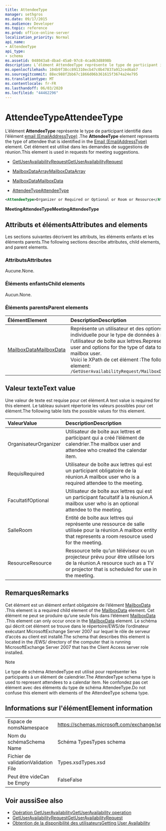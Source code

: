 ```yaml
---
title: AttendeeType
manager: sethgros
ms.date: 09/17/2015
ms.audience: Developer
ms.topic: reference
ms.prod: office-online-server
localization_priority: Normal
api_name:
- AttendeeType
api_type:
- schema
ms.assetid: 048043a8-dbad-45a0-97c8-4cad63d8898b
description: L’élément AttendeeType représente le type de participant identifié dans l’élément email (EmailAddressType). Cet élément est utilisé dans les demandes de suggestions de réunion.
ms.openlocfilehash: 104b9f38cc891310ecb47c0b47837a912ced6ab7
ms.sourcegitcommit: 88ec988f2bb67c1866d06b361615f3674a24e795
ms.translationtype: MT
ms.contentlocale: fr-FR
ms.lasthandoff: 06/03/2020
ms.locfileid: "44462296"
---
```

# <a name="attendeetype"></a><span data-ttu-id="33246-104">AttendeeType</span><span class="sxs-lookup"><span data-stu-id="33246-104">AttendeeType</span></span>

<span data-ttu-id="33246-105">L’élément **AttendeeType** représente le type de participant identifié dans l’élément [email (EmailAddressType)](email-emailaddresstype.md) .</span><span class="sxs-lookup"><span data-stu-id="33246-105">The **AttendeeType** element represents the type of attendee that is identified in the [Email (EmailAddressType)](email-emailaddresstype.md) element.</span></span> <span data-ttu-id="33246-106">Cet élément est utilisé dans les demandes de suggestions de réunion.</span><span class="sxs-lookup"><span data-stu-id="33246-106">This element is used in requests for meeting suggestions.</span></span> 
  
- [<span data-ttu-id="33246-107">GetUserAvailabilityRequest</span><span class="sxs-lookup"><span data-stu-id="33246-107">GetUserAvailabilityRequest</span></span>](getuseravailabilityrequest.md)
  
- [<span data-ttu-id="33246-108">MailboxDataArray</span><span class="sxs-lookup"><span data-stu-id="33246-108">MailboxDataArray</span></span>](mailboxdataarray.md)
  
- [<span data-ttu-id="33246-109">MailboxData</span><span class="sxs-lookup"><span data-stu-id="33246-109">MailboxData</span></span>](mailboxdata.md)
  
- [<span data-ttu-id="33246-110">AttendeeType</span><span class="sxs-lookup"><span data-stu-id="33246-110">AttendeeType</span></span>](attendeetype.md)
  
```xml
<AttendeeType>Organizer or Required or Optional or Room or Resource</AttendeeType>
```

 <span data-ttu-id="33246-111">**MeetingAttendeeType**</span><span class="sxs-lookup"><span data-stu-id="33246-111">**MeetingAttendeeType**</span></span>
## <a name="attributes-and-elements"></a><span data-ttu-id="33246-112">Attributs et éléments</span><span class="sxs-lookup"><span data-stu-id="33246-112">Attributes and elements</span></span>

<span data-ttu-id="33246-113">Les sections suivantes décrivent les attributs, les éléments enfants et les éléments parents.</span><span class="sxs-lookup"><span data-stu-id="33246-113">The following sections describe attributes, child elements, and parent elements.</span></span>
  
### <a name="attributes"></a><span data-ttu-id="33246-114">Attributs</span><span class="sxs-lookup"><span data-stu-id="33246-114">Attributes</span></span>

<span data-ttu-id="33246-115">Aucune.</span><span class="sxs-lookup"><span data-stu-id="33246-115">None.</span></span>
  
### <a name="child-elements"></a><span data-ttu-id="33246-116">Éléments enfants</span><span class="sxs-lookup"><span data-stu-id="33246-116">Child elements</span></span>

<span data-ttu-id="33246-117">Aucun.</span><span class="sxs-lookup"><span data-stu-id="33246-117">None.</span></span>
  
### <a name="parent-elements"></a><span data-ttu-id="33246-118">Éléments parents</span><span class="sxs-lookup"><span data-stu-id="33246-118">Parent elements</span></span>

|<span data-ttu-id="33246-119">**Élément**</span><span class="sxs-lookup"><span data-stu-id="33246-119">**Element**</span></span>|<span data-ttu-id="33246-120">**Description**</span><span class="sxs-lookup"><span data-stu-id="33246-120">**Description**</span></span>|
|:-----|:-----|
|[<span data-ttu-id="33246-121">MailboxData</span><span class="sxs-lookup"><span data-stu-id="33246-121">MailboxData</span></span>](mailboxdata.md) <br/> |<span data-ttu-id="33246-122">Représente un utilisateur et des options de boîte aux lettres individuelle pour le type de données à renvoyer à propos de l’utilisateur de boîte aux lettres.</span><span class="sxs-lookup"><span data-stu-id="33246-122">Represents an individual mailbox user and options for the type of data to be returned about the mailbox user.</span></span>  <br/> <span data-ttu-id="33246-123">Voici le XPath de cet élément :</span><span class="sxs-lookup"><span data-stu-id="33246-123">The following is the XPath to this element:</span></span>  <br/>  `/GetUserAvailabilityRequest/MailboxDataArray[i]/MailboxData` <br/> |
   
## <a name="text-value"></a><span data-ttu-id="33246-124">Valeur texte</span><span class="sxs-lookup"><span data-stu-id="33246-124">Text value</span></span>

<span data-ttu-id="33246-125">Une valeur de texte est requise pour cet élément.</span><span class="sxs-lookup"><span data-stu-id="33246-125">A text value is required for this element.</span></span> <span data-ttu-id="33246-126">Le tableau suivant répertorie les valeurs possibles pour cet élément.</span><span class="sxs-lookup"><span data-stu-id="33246-126">The following table lists the possible values for this element.</span></span>
  
|<span data-ttu-id="33246-127">**Valeur**</span><span class="sxs-lookup"><span data-stu-id="33246-127">**Value**</span></span>|<span data-ttu-id="33246-128">**Description**</span><span class="sxs-lookup"><span data-stu-id="33246-128">**Description**</span></span>|
|:-----|:-----|
|<span data-ttu-id="33246-129">Organisateur</span><span class="sxs-lookup"><span data-stu-id="33246-129">Organizer</span></span>  <br/> |<span data-ttu-id="33246-130">Utilisateur de boîte aux lettres et participant qui a créé l’élément de calendrier.</span><span class="sxs-lookup"><span data-stu-id="33246-130">The mailbox user and attendee who created the calendar item.</span></span>  <br/> |
|<span data-ttu-id="33246-131">Requis</span><span class="sxs-lookup"><span data-stu-id="33246-131">Required</span></span>  <br/> |<span data-ttu-id="33246-132">Utilisateur de boîte aux lettres qui est un participant obligatoire de la réunion.</span><span class="sxs-lookup"><span data-stu-id="33246-132">A mailbox user who is a required attendee to the meeting.</span></span>  <br/> |
|<span data-ttu-id="33246-133">Facultatif</span><span class="sxs-lookup"><span data-stu-id="33246-133">Optional</span></span>  <br/> |<span data-ttu-id="33246-134">Utilisateur de boîte aux lettres qui est un participant facultatif à la réunion.</span><span class="sxs-lookup"><span data-stu-id="33246-134">A mailbox user who is an optional attendee to the meeting.</span></span>  <br/> |
|<span data-ttu-id="33246-135">Salle</span><span class="sxs-lookup"><span data-stu-id="33246-135">Room</span></span>  <br/> |<span data-ttu-id="33246-136">Entité de boîte aux lettres qui représente une ressource de salle utilisée pour la réunion.</span><span class="sxs-lookup"><span data-stu-id="33246-136">A mailbox entity that represents a room resource used for the meeting.</span></span>  <br/> |
|<span data-ttu-id="33246-137">Resource</span><span class="sxs-lookup"><span data-stu-id="33246-137">Resource</span></span>  <br/> |<span data-ttu-id="33246-138">Ressource telle qu’un téléviseur ou un projecteur prévu pour être utilisée lors de la réunion.</span><span class="sxs-lookup"><span data-stu-id="33246-138">A resource such as a TV or projector that is scheduled for use in the meeting.</span></span>  <br/> |
   
## <a name="remarks"></a><span data-ttu-id="33246-139">Remarques</span><span class="sxs-lookup"><span data-stu-id="33246-139">Remarks</span></span>

<span data-ttu-id="33246-140">Cet élément est un élément enfant obligatoire de l’élément [MailboxData](mailboxdata.md) .</span><span class="sxs-lookup"><span data-stu-id="33246-140">This element is a required child element of the [MailboxData](mailboxdata.md) element.</span></span> <span data-ttu-id="33246-141">Cet élément ne peut se produire qu’une seule fois dans l’élément [MailboxData](mailboxdata.md) .</span><span class="sxs-lookup"><span data-stu-id="33246-141">This element can only occur once in the [MailboxData](mailboxdata.md) element.</span></span> <span data-ttu-id="33246-142">Le schéma qui décrit cet élément se trouve dans le répertoire/EWS/de l’ordinateur exécutant MicrosoftExchange Server 2007 sur lequel le rôle de serveur d’accès au client est installé.</span><span class="sxs-lookup"><span data-stu-id="33246-142">The schema that describes this element is located in the /EWS/ directory of the computer that is running MicrosoftExchange Server 2007 that has the Client Access server role installed.</span></span> 
  
> [!NOTE]
> <span data-ttu-id="33246-143">Le type de schéma AttendeeType est utilisé pour représenter les participants à un élément de calendrier.</span><span class="sxs-lookup"><span data-stu-id="33246-143">The AttendeeType schema type is used to represent attendees to a calendar item.</span></span> <span data-ttu-id="33246-144">Ne confondez pas cet élément avec des éléments du type de schéma AttendeeType.</span><span class="sxs-lookup"><span data-stu-id="33246-144">Do not confuse this element with elements of the AttendeeType schema type.</span></span> 
  
## <a name="element-information"></a><span data-ttu-id="33246-145">Informations sur l'élément</span><span class="sxs-lookup"><span data-stu-id="33246-145">Element information</span></span>

|||
|:-----|:-----|
|<span data-ttu-id="33246-146">Espace de noms</span><span class="sxs-lookup"><span data-stu-id="33246-146">Namespace</span></span>  <br/> |https://schemas.microsoft.com/exchange/services/2006/types  <br/> |
|<span data-ttu-id="33246-147">Nom du schéma</span><span class="sxs-lookup"><span data-stu-id="33246-147">Schema Name</span></span>  <br/> |<span data-ttu-id="33246-148">Schéma Types</span><span class="sxs-lookup"><span data-stu-id="33246-148">Types schema</span></span>  <br/> |
|<span data-ttu-id="33246-149">Fichier de validation</span><span class="sxs-lookup"><span data-stu-id="33246-149">Validation File</span></span>  <br/> |<span data-ttu-id="33246-150">Types.xsd</span><span class="sxs-lookup"><span data-stu-id="33246-150">Types.xsd</span></span>  <br/> |
|<span data-ttu-id="33246-151">Peut être vide</span><span class="sxs-lookup"><span data-stu-id="33246-151">Can be Empty</span></span>  <br/> |<span data-ttu-id="33246-152">False</span><span class="sxs-lookup"><span data-stu-id="33246-152">False</span></span>  <br/> |
   
## <a name="see-also"></a><span data-ttu-id="33246-153">Voir aussi</span><span class="sxs-lookup"><span data-stu-id="33246-153">See also</span></span>

- [<span data-ttu-id="33246-154">Opération GetUserAvailability</span><span class="sxs-lookup"><span data-stu-id="33246-154">GetUserAvailability operation</span></span>](getuseravailability-operation.md)
- [<span data-ttu-id="33246-155">GetUserAvailabilityRequest</span><span class="sxs-lookup"><span data-stu-id="33246-155">GetUserAvailabilityRequest</span></span>](getuseravailabilityrequest.md)
- [<span data-ttu-id="33246-156">Obtention de la disponibilité des utilisateurs</span><span class="sxs-lookup"><span data-stu-id="33246-156">Getting User Availability</span></span>](https://msdn.microsoft.com/library/d4133fcb-9b0f-4e6b-aadf-a389da83516a%28Office.15%29.aspx)

